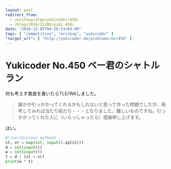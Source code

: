 ```yaml
---
layout: post
redirect_from:
  - /writeup/algo/yukicoder/450/
  - /blog/2016/12/05/yuki-450/
date: "2016-12-05T04:26:53+09:00"
tags: [ "competitive", "writeup", "yukicoder" ]
"target_url": [ "http://yukicoder.me/problems/no/450" ]
---
```


# Yukicoder No.450 ベー君のシャトルラン

何も考えず愚直を書いたらTLE/WAしました。

>   誰かが引っかかってくれるかもしれないと思って作った問題でしたが、再考してみれば当たり前だろ・・・となりました。難しいものですね。引っかかってくれた人に（いらっしゃったら）感謝申し上げます。

はい。

``` python
#!/usr/bin/env python3
vl, vr = map(int, input().split())
d = int(input())
w = int(input())
t = d / (vl + vr)
print(w * t)
```
